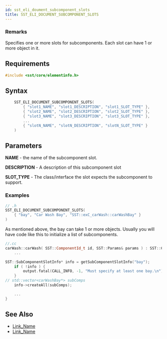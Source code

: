 ```yaml
---
id: sst_eli_doument_subcomponent_slots
title: SST_ELI_DOCUMENT_SUBCOMPONENT_SLOTS
---
```


### Remarks

Specifies one or more slots for subcomponents. Each slot can have 1 or more object in it.

## Requirements

```cpp
#include <sst/core/elementinfo.h>

```

## Syntax

```cpp
	SST_ELI_DOCUMENT_SUBCOMPONENT_SLOTS(
		{ "slot1_NAME", "slot1_DESCRIPTION", "slot1_SLOT_TYPE" },
        { "slot2_NAME", "slot2_DESCRIPTION", "slot2_SLOT_TYPE" },
        { "slot3_NAME", "slot3_DESCRIPTION", "slot3_SLOT_TYPE" },
        ...
        { "slotN_NAME", "slotN_DESCRIPTION", "slotN_SLOT_TYPE" }
	)
```

## Parameters

**NAME** - the name of the subcomponent slot.

**DESCRIPTION** - A description of this subcomponent slot

**SLOT_TYPE** - The class/interface the slot expects the subcomponent to support. 

### Examples

```cpp
// .h
SST_ELI_DOCUMENT_SUBCOMPONENT_SLOTS(
    { "bay", "Car Wash Bay", "SST::exC_carWash::carWashBay" }
)
```

As mentioned above, the bay can take 1 or more objects. Usually you will have code like this to initialize a list of subcomponents.
```cpp
//.cc
carWash::carWash( SST::ComponentId_t id, SST::Params& params ) : SST::Component(id) {
    ...

SST::SubComponentSlotInfo* info = getSubComponentSlotInfo("bay");
	if ( !info ) {
		output.fatal(CALL_INFO, -1, "Must specify at least one bay.\n");
	}
// std::vector<carWashBay*> subComps
    info->createAll(subComps);

    ...
}

```

## See Also

- [Link_Name](TBA)
- [Link_Name](TBA)
